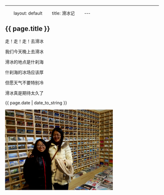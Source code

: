---
　　layout: default
　　title: 滑冰记
　　---

## {{ page.title }}

走！走！走！去滑冰

我们今天晚上去滑冰

滑冰的地点是什刹海

什刹海的冰场应该厚

但愿天气不要特别冷

滑冰真是期待太久了

{{ page.date | date_to_string }}


<img src="https://raw.githubusercontent.com/625227924/picture/master/1%E6%9C%884%E6%97%A520%E7%82%B9%EF%BC%8C%E4%B8%8E%E6%9D%A8%E6%85%A7%E7%8F%8A%E5%9C%A8%20%E4%BB%80%E5%88%B9%E6%B5%B7%20%E7%83%9F%E6%96%97%E6%96%9C%E8%A1%97.jpg" width = "70%" />
